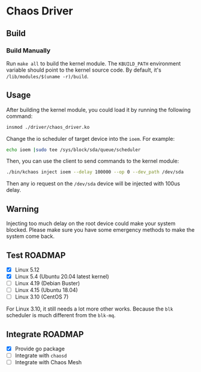 # Chaos Driver

## Build
  
### Build Manually

Run `make all` to build the kernel module. The `KBUILD_PATH` environment variable should point to the kernel source code. By default, it's `/lib/modules/$(uname -r)/build`.

## Usage

After building the kernel module, you could load it by running the following command:

```bash
insmod ./driver/chaos_driver.ko
```

Change the io scheduler of target device into the `ioem`. For example:

```bash
echo ioem |sudo tee /sys/block/sda/queue/scheduler
```

Then, you can use the client to send commands to the kernel module:

```bash
./bin/kchaos inject ioem --delay 100000 --op 0 --dev_path /dev/sda
```

Then any io request on the `/dev/sda` device will be injected with 100us delay.

## Warning

Injecting too much delay on the root device could make your system blocked. Please make sure you have some emergency methods to make the system come back.

## Test ROADMAP

- [x] Linux 5.12
- [x] Linux 5.4 (Ubuntu 20.04 latest kernel)
- [ ] Linux 4.19 (Debian Buster)
- [ ] Linux 4.15 (Ubuntu 18.04)
- [ ] Linux 3.10 (CentOS 7)

For Linux 3.10, it still needs a lot more other works. Because the `blk` scheduler is much different from the `blk-mq`.

## Integrate ROADMAP

- [x] Provide go package
- [ ] Integrate with `chaosd`
- [ ] Integrate with Chaos Mesh